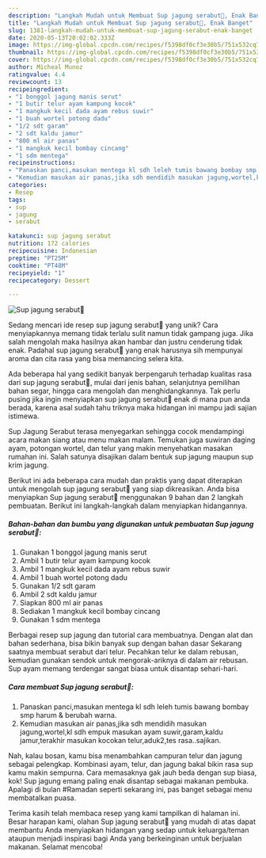```yaml
---
description: "Langkah Mudah untuk Membuat Sup jagung serabut🍲, Enak Banget"
title: "Langkah Mudah untuk Membuat Sup jagung serabut🍲, Enak Banget"
slug: 1381-langkah-mudah-untuk-membuat-sup-jagung-serabut-enak-banget
date: 2020-05-13T20:02:02.333Z
image: https://img-global.cpcdn.com/recipes/f5398df0cf3e30b5/751x532cq70/sup-jagung-serabut🍲-foto-resep-utama.jpg
thumbnail: https://img-global.cpcdn.com/recipes/f5398df0cf3e30b5/751x532cq70/sup-jagung-serabut🍲-foto-resep-utama.jpg
cover: https://img-global.cpcdn.com/recipes/f5398df0cf3e30b5/751x532cq70/sup-jagung-serabut🍲-foto-resep-utama.jpg
author: Micheal Munoz
ratingvalue: 4.4
reviewcount: 13
recipeingredient:
- "1 bonggol jagung manis serut"
- "1 butir telur ayam kampung kocok"
- "1 mangkuk kecil dada ayam rebus suwir"
- "1 buah wortel potong dadu"
- "1/2 sdt garam"
- "2 sdt kaldu jamur"
- "800 ml air panas"
- "1 mangkuk kecil bombay cincang"
- "1 sdm mentega"
recipeinstructions:
- "Panaskan panci,masukan mentega kl sdh leleh tumis bawang bombay smp harum &amp; berubah warna."
- "Kemudian masukan air panas,jika sdh mendidih masukan jagung,wortel,kl sdh empuk masukan ayam suwir,garam,kaldu jamur,terakhir masukan kocokan telur,aduk2,tes rasa..sajikan."
categories:
- Resep
tags:
- sup
- jagung
- serabut

katakunci: sup jagung serabut 
nutrition: 172 calories
recipecuisine: Indonesian
preptime: "PT25M"
cooktime: "PT48M"
recipeyield: "1"
recipecategory: Dessert

---
```



![Sup jagung serabut🍲](https://img-global.cpcdn.com/recipes/f5398df0cf3e30b5/751x532cq70/sup-jagung-serabut🍲-foto-resep-utama.jpg)

Sedang mencari ide resep sup jagung serabut🍲 yang unik? Cara menyiapkannya memang tidak terlalu sulit namun tidak gampang juga. Jika salah mengolah maka hasilnya akan hambar dan justru cenderung tidak enak. Padahal sup jagung serabut🍲 yang enak harusnya sih mempunyai aroma dan cita rasa yang bisa memancing selera kita.

Ada beberapa hal yang sedikit banyak berpengaruh terhadap kualitas rasa dari sup jagung serabut🍲, mulai dari jenis bahan, selanjutnya pemilihan bahan segar, hingga cara mengolah dan menghidangkannya. Tak perlu pusing jika ingin menyiapkan sup jagung serabut🍲 enak di mana pun anda berada, karena asal sudah tahu triknya maka hidangan ini mampu jadi sajian istimewa.

Sup Jagung Serabut terasa menyegarkan sehingga cocok mendampingi acara makan siang atau menu makan malam. Temukan juga suwiran daging ayam, potongan wortel, dan telur yang makin menyehatkan masakan rumahan ini. Salah satunya disajikan dalam bentuk sup jagung maupun sup krim jagung.


Berikut ini ada beberapa cara mudah dan praktis yang dapat diterapkan untuk mengolah sup jagung serabut🍲 yang siap dikreasikan. Anda bisa menyiapkan Sup jagung serabut🍲 menggunakan 9 bahan dan 2 langkah pembuatan. Berikut ini langkah-langkah dalam menyiapkan hidangannya.

<!--inarticleads1-->

##### Bahan-bahan dan bumbu yang digunakan untuk pembuatan Sup jagung serabut🍲:

1. Gunakan 1 bonggol jagung manis serut
1. Ambil 1 butir telur ayam kampung kocok
1. Ambil 1 mangkuk kecil dada ayam rebus suwir
1. Ambil 1 buah wortel potong dadu
1. Gunakan 1/2 sdt garam
1. Ambil 2 sdt kaldu jamur
1. Siapkan 800 ml air panas
1. Sediakan 1 mangkuk kecil bombay cincang
1. Gunakan 1 sdm mentega


Berbagai resep sup jagung dan tutorial cara membuatnya. Dengan alat dan bahan sederhana, bisa bikin banyak sup dengan bahan dasar Sekarang saatnya membuat serabut dari telur. Pecahkan telur ke dalam rebusan, kemudian gunakan sendok untuk mengorak-ariknya di dalam air rebusan. Sup ayam memang terdengar sangat biasa untuk disantap sehari-hari. 

<!--inarticleads2-->

##### Cara membuat Sup jagung serabut🍲:

1. Panaskan panci,masukan mentega kl sdh leleh tumis bawang bombay smp harum &amp; berubah warna.
1. Kemudian masukan air panas,jika sdh mendidih masukan jagung,wortel,kl sdh empuk masukan ayam suwir,garam,kaldu jamur,terakhir masukan kocokan telur,aduk2,tes rasa..sajikan.


Nah, kalau bosan, kamu bisa menambahkan campuran telur dan jagung sebagai pelengkap. Kombinasi ayam, telur, dan jagung bakal bikin rasa sup kamu makin sempurna. Cara memasaknya gak jauh beda dengan sup biasa, kok! Sup jagung emang paling enak disantap sebagai makanan pembuka. Apalagi di bulan #Ramadan seperti sekarang ini, pas banget sebagai menu membatalkan puasa. 

Terima kasih telah membaca resep yang kami tampilkan di halaman ini. Besar harapan kami, olahan Sup jagung serabut🍲 yang mudah di atas dapat membantu Anda menyiapkan hidangan yang sedap untuk keluarga/teman ataupun menjadi inspirasi bagi Anda yang berkeinginan untuk berjualan makanan. Selamat mencoba!
